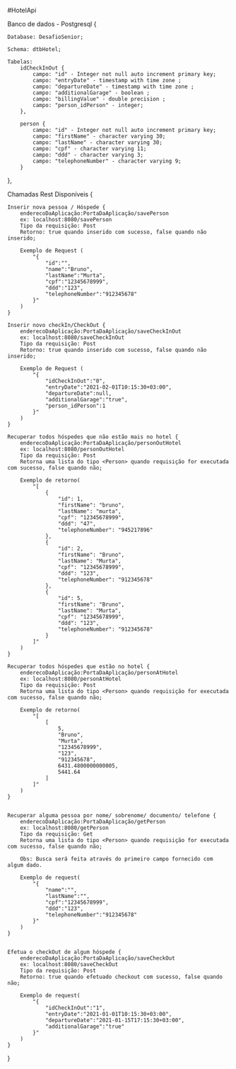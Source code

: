 #HotelApi

Banco de dados - Postgresql {

	Database: DesafioSenior;
  
	Schema: dtbHotel;
  
	Tabelas: 
		idCheckInOut {
			campo: "id" - Integer not null auto increment primary key;
			campo: "entryDate" - timestamp with time zone ;
			campo: "departureDate" - timestamp with time zone ;
			campo: "additionalGarage" - boolean ;
			campo: "billingValue" - double precision ;
			campo: "person_idPerson" - integer;
		},
    
		person {
			campo: "id" - Integer not null auto increment primary key;
			campo: "firstName" - character varying 30;
			campo: "lastName" - character varying 30;
			campo: "cpf" - character varying 11;
			campo: "ddd" - character varying 3;
			campo: "telephoneNumber" - character varying 9;
		}
},

  Chamadas Rest Disponíveis {
  
    Inserir nova pessoa / Hóspede {
		enderecoDaAplicação:PortaDaAplicação/savePerson
		ex: localhost:8080/savePerson
		Tipo da requisição: Post
		Retorno: true quando inserido com sucesso, false quando não inserido;

		Exemplo de Request (
			"{
			    "id":"",
			    "name":"Bruno", 
			    "lastName":"Murta",
			    "cpf":"12345678999",
			    "ddd":"123",
			    "telephoneNumber":"912345678"
			}"
		)
	}

	Inserir novo checkIn/CheckOut {
		enderecoDaAplicação:PortaDaAplicação/saveCheckInOut
		ex: localhost:8080/saveCheckInOut
		Tipo da requisição: Post
		Retorno: true quando inserido com sucesso, false quando não inserido;

		Exemplo de Request (
			"{
			    "idCheckInOut":"0",
			    "entryDate":"2021-02-01T10:15:30+03:00",
			    "departureDate":null,
			    "additionalGarage":"true",
			    "person_idPerson":1
			}"
		)
	}

	Recuperar todos hóspedes que não estão mais no hotel {
		enderecoDaAplicação:PortaDaAplicação/personOutHotel
		ex: localhost:8080/personOutHotel
		Tipo da requisição: Post
		Retorna uma lista do tipo <Person> quando requisição for executada com sucesso, false quando não;

		Exemplo de retorno(
			"[
			    {
			        "id": 1,
			        "firstName": "bruno",
			        "lastName": "murta",
			        "cpf": "12345678999",
			        "ddd": "47",
			        "telephoneNumber": "945217896"
			    },
			    {
			        "id": 2,
			        "firstName": "Bruno",
			        "lastName": "Murta",
			        "cpf": "12345678999",
			        "ddd": "123",
			        "telephoneNumber": "912345678"
			    },
			    {
			        "id": 5,
			        "firstName": "Bruno",
			        "lastName": "Murta",
			        "cpf": "12345678999",
			        "ddd": "123",
			        "telephoneNumber": "912345678"
			    }
			]"
		)
	}

	Recuperar todos hóspedes que estão no hotel {
		enderecoDaAplicação:PortaDaAplicação/personAtHotel
		ex: localhost:8080/personAtHotel
		Tipo da requisição: Post
		Retorna uma lista do tipo <Person> quando requisição for executada com sucesso, false quando não;

		Exemplo de retorno(
			"[
			    [
			        5,
			        "Bruno",
			        "Murta",
			        "12345678999",
			        "123",
			        "912345678",
			        6431.4800000000005,
			        5441.64
			    ]
			]"
		)
	}

	
	Recuperar alguma pessoa por nome/ sobrenome/ documento/ telefone {
		enderecoDaAplicação:PortaDaAplicação/getPerson
		ex: localhost:8080/getPerson
		Tipo da requisição: Get
		Retorna uma lista do tipo <Person> quando requisição for executada com sucesso, false quando não;
		
		Obs: Busca será feita através do primeiro campo fornecido com algum dado.

		Exemplo de request(
			"{
			    "name":"",
			    "lastName":"",
			    "cpf":"12345678999",
			    "ddd":"123",
			    "telephoneNumber":"912345678"
			}"
		)
	}


	Efetua o checkOut de algum hóspede {
		enderecoDaAplicação:PortaDaAplicação/saveCheckOut
		ex: localhost:8080/saveCheckOut
		Tipo da requisição: Post
		Retorno: true quando efetuado checkout com sucesso, false quando não;

		Exemplo de request(
			"{
			    "idCheckInOut":"1",
			    "entryDate":"2021-01-01T10:15:30+03:00",
			    "departureDate":"2021-01-15T17:15:30+03:00",
			    "additionalGarage":"true"
			}"
		)
	}

}
